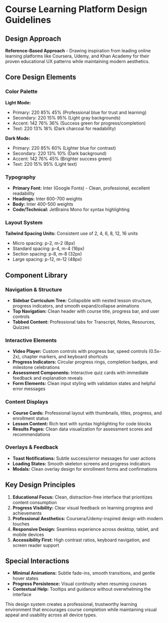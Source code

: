# Course Learning Platform Design Guidelines

## Design Approach
**Reference-Based Approach** - Drawing inspiration from leading online learning platforms like Coursera, Udemy, and Khan Academy for their proven educational UX patterns while maintaining modern aesthetics.

## Core Design Elements

### Color Palette
**Light Mode:**
- Primary: 220 85% 45% (Professional blue for trust and learning)
- Secondary: 220 15% 95% (Light gray backgrounds)
- Accent: 142 76% 36% (Success green for progress/completion)
- Text: 220 13% 18% (Dark charcoal for readability)

**Dark Mode:**
- Primary: 220 85% 60% (Lighter blue for contrast)
- Secondary: 220 13% 10% (Dark background)
- Accent: 142 76% 45% (Brighter success green)
- Text: 220 15% 95% (Light text)

### Typography
- **Primary Font:** Inter (Google Fonts) - Clean, professional, excellent readability
- **Headings:** Inter 600-700 weights
- **Body:** Inter 400-500 weights
- **Code/Technical:** JetBrains Mono for syntax highlighting

### Layout System
**Tailwind Spacing Units:** Consistent use of 2, 4, 6, 8, 12, 16 units
- Micro spacing: p-2, m-2 (8px)
- Standard spacing: p-4, m-4 (16px) 
- Section spacing: p-8, m-8 (32px)
- Large spacing: p-12, m-12 (48px)

## Component Library

### Navigation & Structure
- **Sidebar Curriculum Tree:** Collapsible with nested lesson structure, progress indicators, and smooth expand/collapse animations
- **Top Navigation:** Clean header with course title, progress bar, and user controls
- **Tabbed Content:** Professional tabs for Transcript, Notes, Resources, Quizzes

### Interactive Elements
- **Video Player:** Custom controls with progress bar, speed controls (0.5x-2x), chapter markers, and keyboard shortcuts
- **Progress Indicators:** Circular progress rings, completion badges, and milestone celebrations
- **Assessment Components:** Interactive quiz cards with immediate feedback and explanation reveals
- **Form Elements:** Clean input styling with validation states and helpful error messages

### Content Displays
- **Course Cards:** Professional layout with thumbnails, titles, progress, and enrollment status
- **Lesson Content:** Rich text with syntax highlighting for code blocks
- **Results Pages:** Clean data visualization for assessment scores and recommendations

### Overlays & Feedback
- **Toast Notifications:** Subtle success/error messages for user actions
- **Loading States:** Smooth skeleton screens and progress indicators
- **Modals:** Clean overlay design for enrollment forms and confirmations

## Key Design Principles

1. **Educational Focus:** Clean, distraction-free interface that prioritizes content consumption
2. **Progress Visibility:** Clear visual feedback on learning progress and achievements
3. **Professional Aesthetics:** Coursera/Udemy-inspired design with modern touches
4. **Responsive Design:** Seamless experience across desktop, tablet, and mobile devices
5. **Accessibility First:** High contrast ratios, keyboard navigation, and screen reader support

## Special Interactions
- **Minimal Animations:** Subtle fade-ins, smooth transitions, and gentle hover states
- **Progress Persistence:** Visual continuity when resuming courses
- **Contextual Help:** Tooltips and guidance without overwhelming the interface

This design system creates a professional, trustworthy learning environment that encourages course completion while maintaining visual appeal and usability across all device types.